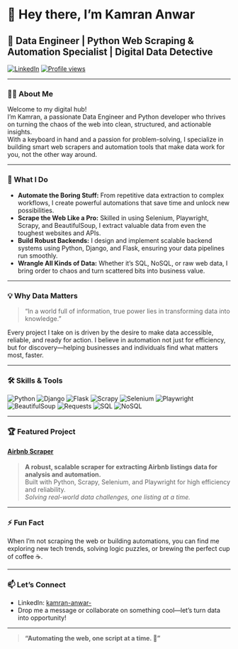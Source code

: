 # 👋 Hey there, I’m Kamran Anwar

## 🐍 Data Engineer | Python Web Scraping & Automation Specialist | Digital Data Detective

[![LinkedIn](https://img.shields.io/badge/LinkedIn-blue?style=flat-square&logo=linkedin&logoColor=white&link=https://www.linkedin.com/in/kamran-anwar-/)](https://www.linkedin.com/in/kamran-anwar-/)
[![Profile views](https://komarev.com/ghpvc/?username=Kamran6789)](https://github.com/Kamran6789)

---

### 👨‍💻 About Me

Welcome to my digital hub!  
I’m Kamran, a passionate Data Engineer and Python developer who thrives on turning the chaos of the web into clean, structured, and actionable insights.  
With a keyboard in hand and a passion for problem-solving, I specialize in building smart web scrapers and automation tools that make data work for you, not the other way around.

---

### 🚀 What I Do

- **Automate the Boring Stuff:** From repetitive data extraction to complex workflows, I create powerful automations that save time and unlock new possibilities.
- **Scrape the Web Like a Pro:** Skilled in using Selenium, Playwright, Scrapy, and BeautifulSoup, I extract valuable data from even the toughest websites and APIs.
- **Build Robust Backends:** I design and implement scalable backend systems using Python, Django, and Flask, ensuring your data pipelines run smoothly.
- **Wrangle All Kinds of Data:** Whether it’s SQL, NoSQL, or raw web data, I bring order to chaos and turn scattered bits into business value.

---

### 💡 Why Data Matters

> “In a world full of information, true power lies in transforming data into knowledge.”

Every project I take on is driven by the desire to make data accessible, reliable, and ready for action. I believe in automation not just for efficiency, but for discovery—helping businesses and individuals find what matters most, faster.

---

### 🛠️ Skills & Tools

![Python](https://img.shields.io/badge/-Python-3776AB?logo=python&logoColor=white&style=flat)
![Django](https://img.shields.io/badge/-Django-092E20?logo=django&logoColor=white&style=flat)
![Flask](https://img.shields.io/badge/-Flask-000000?logo=flask&logoColor=white&style=flat)
![Scrapy](https://img.shields.io/badge/-Scrapy-9E9E9E?logo=scrapy&logoColor=white&style=flat)
![Selenium](https://img.shields.io/badge/-Selenium-43B02A?logo=selenium&logoColor=white&style=flat)
![Playwright](https://img.shields.io/badge/-Playwright-2e2e2e?logo=playwright&logoColor=green&style=flat)
![BeautifulSoup](https://img.shields.io/badge/-BeautifulSoup-8B4513?style=flat)
![Requests](https://img.shields.io/badge/-requests-20232A?style=flat)
![SQL](https://img.shields.io/badge/-SQL-4479A1?logo=postgresql&logoColor=white&style=flat)
![NoSQL](https://img.shields.io/badge/-NoSQL-4DB33D?logo=mongodb&logoColor=white&style=flat)

---

### 🏆 Featured Project

#### [Airbnb Scraper](#)
> **A robust, scalable scraper for extracting Airbnb listings data for analysis and automation.**  
> Built with Python, Scrapy, Selenium, and Playwright for high efficiency and reliability.  
> _Solving real-world data challenges, one listing at a time._

---

### ⚡ Fun Fact

When I’m not scraping the web or building automations, you can find me exploring new tech trends, solving logic puzzles, or brewing the perfect cup of coffee ☕️.

---

### 📫 Let’s Connect

- LinkedIn: [kamran-anwar-](https://www.linkedin.com/in/kamran-anwar-/)
- Drop me a message or collaborate on something cool—let’s turn data into opportunity!

---

> **“Automating the web, one script at a time. 🚀”**
